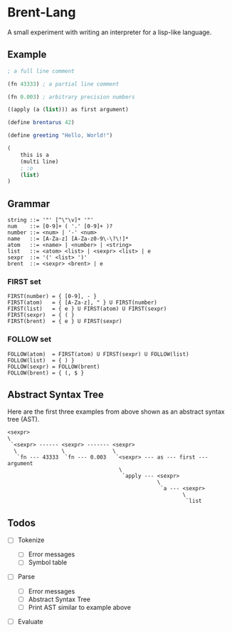 # Brent-Lang

A small experiment with writing an interpreter for a lisp-like language.

## Example

```scheme
; a full line comment

(fn 43333) ; a partial line comment

(fn 0.003) ; arbitrary precision numbers

((apply (a (list))) as first argument)

(define brentarus 42)

(define greeting "Hello, World!")

(
	this is a
	(multi line)
	; :o
	(list)
)
```

## Grammar

```
string ::= '"' [^\"\v]* '"'
num    ::= [0-9]+ ( '.' [0-9]+ )?
number ::= <num> | '-' <num>
name   ::= [A-Za-z] [A-Za-z0-9\-\?\!]*
atom   ::= <name> | <number> | <string>
list   ::= <atom> <list> | <sexpr> <list> | e
sexpr  ::= '(' <list> ')'
brent  ::= <sexpr> <brent> | e
```

### FIRST set
```
FIRST(number) = { [0-9], - }
FIRST(atom)   = { [A-Za-z], " } U FIRST(number)
FIRST(list)   = { e } U FIRST(atom) U FIRST(sexpr)
FIRST(sexpr)  = { ( }
FIRST(brent)  = { e } U FIRST(sexpr)
```

### FOLLOW set
```
FOLLOW(atom)  = FIRST(atom) U FIRST(sexpr) U FOLLOW(list)
FOLLOW(list)  = { ) }
FOLLOW(sexpr) = FOLLOW(brent)
FOLLOW(brent) = { (, $ }
```

## Abstract Syntax Tree

Here are the first three examples from above shown as an abstract syntax tree (AST).

```
<sexpr>
\
 `<sexpr> ------ <sexpr> ------- <sexpr>
  \              \               \
   `fn --- 43333  `fn --- 0.003   `<sexpr> --- as --- first --- argument
                                   \
                                    `apply --- <sexpr>
                                               \
                                                `a --- <sexpr>
                                                       \
                                                        `list
```

## Todos

- [ ] Tokenize
  - [ ] Error messages
  - [ ] Symbol table
- [ ] Parse
  - [ ] Error messages
  - [ ] Abstract Syntax Tree
  - [ ] Print AST similar to example above
- [ ] Evaluate

